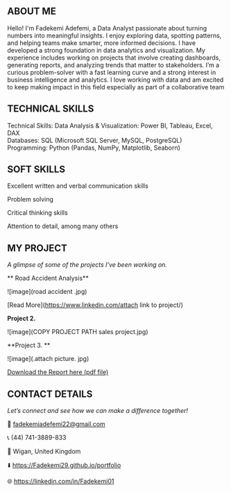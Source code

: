 ## ABOUT ME

Hello! I'm Fadekemi Adefemi, a Data Analyst passionate about turning numbers into meaningful insights. I enjoy exploring data, spotting patterns, and helping teams make smarter, more informed decisions. I have developed a strong foundation in data analytics and visualization. My experience includes working on projects that involve creating dashboards, generating reports, and analyzing trends that matter to stakeholders. I’m a curious problem-solver with a fast learning curve and a strong interest in business intelligence and analytics. I love working with data and am excited to keep making impact in this field especially as part of a collaborative team

## TECHNICAL SKILLS
Technical Skills:
Data Analysis & Visualization: Power BI, Tableau, Excel, DAX  
Databases: SQL (Microsoft SQL Server, MySQL, PostgreSQL)  
Programming: Python (Pandas, NumPy, Matplotlib, Seaborn)  

## SOFT SKILLS
Excellent written and verbal communication skills


Problem solving


Critical thinking skills


Attention to detail, among many others


## MY PROJECT 

*A glimpse of some of the projects I've been working on.*

** Road Accident Analysis**

![image](road accident .jpg)


[Read More](https://www.linkedin.com/attach link to project/)

**Project 2.**

![image](COPY PROJECT PATH sales project.jpg)


**Project 3. **

![image](.attach picture. jpg)


<a href="upload .pdf">Download the Report here (pdf file)</a>


## CONTACT DETAILS

*Let’s connect and see how we can make a difference together!*

📧 fadekemiadefemi22@gmail.com  


📞 (44) 741-3889-833


📍 Wigan, United Kingdom


⬇️ https://Fadekemi29.github.io/portfolio


🌐 https://linkedin.com/in/Fadekemi01
